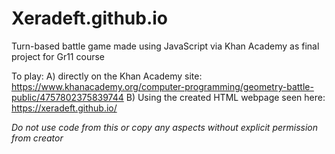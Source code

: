 # Xeradeft.github.io
Turn-based battle game made using JavaScript via Khan Academy as final project for Gr11 course

To play:
A) directly on the Khan Academy site: https://www.khanacademy.org/computer-programming/geometry-battle-public/4757802375839744
B) Using the created HTML webpage seen here: https://xeradeft.github.io/

*Do not use code from this or copy any aspects without explicit permission from creator*
